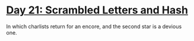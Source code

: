 # [Day 21: Scrambled Letters and Hash][day21]

[day21]: https://adventofcode.com/2016/day/21

In which charlists return for an encore, and the second star is a devious one.
